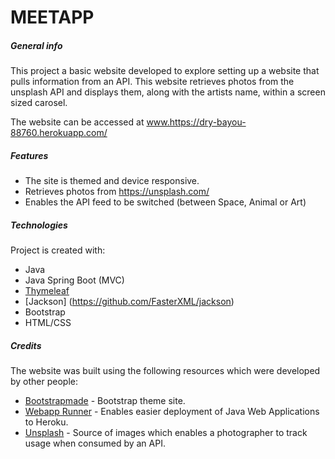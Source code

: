 # MEETAPP

##### General info
This project a basic website developed to explore setting up a website that pulls information from an API. This website retrieves photos from the unsplash API and displays them, along with the artists name, within a screen sized carosel. 

The website can be accessed at www.https://dry-bayou-88760.herokuapp.com/

##### Features
* The site is themed and device responsive.
* Retrieves photos from https://unsplash.com/
* Enables the API feed to be switched (between Space, Animal or Art)

##### Technologies
Project is created with:
* Java
* Java Spring Boot (MVC) 
* [Thymeleaf](https://www.thymeleaf.org/)
* [Jackson] (https://github.com/FasterXML/jackson)
* Bootstrap
* HTML/CSS

##### Credits
The website was built using the following resources which were developed by other people:
* [Bootstrapmade](https://bootstrapmade.com/) - Bootstrap theme site.
* [Webapp Runner](https://github.com/heroku/webapp-runner) - Enables easier deployment of Java Web Applications to Heroku.
* [Unsplash](https://unsplash.com/) - Source of images which enables a photographer to track usage when consumed by an API.
